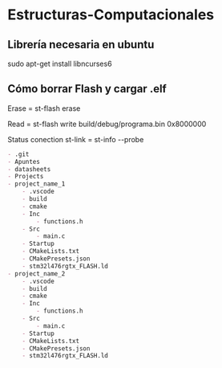 # Estructuras-Computacionales

## Librería necesaria en ubuntu
sudo apt-get install libncurses6

## Cómo borrar Flash y cargar .elf

Erase = st-flash erase

Read = st-flash write build/debug/programa.bin 0x8000000

Status conection st-link = st-info --probe



```markdown
- .git  
- Apuntes
- datasheets
- Projects
- project_name_1
    - .vscode
    - build
    - cmake
    - Inc
        - functions.h
    - Src
        - main.c
    - Startup
    - CMakeLists.txt
    - CMakePresets.json
    - stm32l476rgtx_FLASH.ld
- project_name_2
    - .vscode
    - build
    - cmake
    - Inc
        - functions.h
    - Src
        - main.c
    - Startup
    - CMakeLists.txt
    - CMakePresets.json
    - stm32l476rgtx_FLASH.ld
